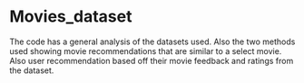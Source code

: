 # Movies_dataset

The code has a general analysis of the datasets used. Also the two methods used showing movie recommendations that are similar to a select movie. Also user recommendation based off their movie feedback and ratings from the dataset.
